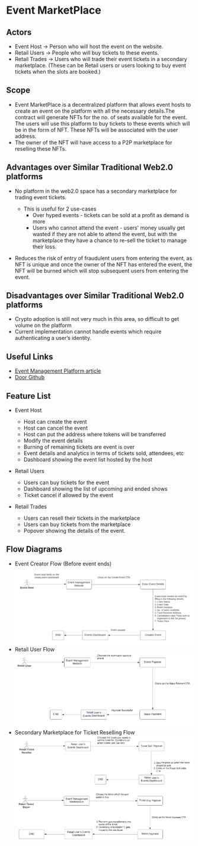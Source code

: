 # Event MarketPlace

## Actors
- Event Host -> Person who will host the event on the website.
- Retail Users -> People who will buy tickets to these events.
- Retail Trades -> Users who will trade their event tickets in a secondary marketplace. (These can be Retail users or users looking to buy event tickets when the slots are booked.)

## Scope
- Event MarketPlace is a decentralized platform that allows event hosts to create an event on the platform with all the necessary details.The contract will generate NFTs for the no. of seats available for the event. The users will use this platform to buy tickets to these events which will be in the form of NFT. These NFTs will be associated with the user address. 
- The owner of the NFT will have access to a P2P marketplace for reselling these NFTs.

## Advantages over Similar Traditional Web2.0 platforms
- No platform in the web2.0 space has a secondary marketplace for trading event tickets.
    - This is useful for 2 use-cases
        - Over hyped events - tickets can be sold at a profit as demand is more
        - Users who cannot attend the event - users' money usually get wasted if they are not able to attend the event, but with the marketplace they have a chance to re-sell the ticket to manage their loss.

- Reduces the risk of entry of fraudulent users from entering the event, as NFT is unique and once the owner of the NFT has entered the event, the NFT will be burned which will stop subsequent users from entering the event.

## Disadvantages over Similar Traditional Web2.0 platforms
- Crypto adoption is still not very much in this area, so difficult to get volume on the platform
- Current implementation cannot handle events which require authenticating a user’s identity.

## Useful Links
- [Event Management Platform article](https://medium.com/t14g/decentralized-event-management-platforms-d1fce0748a26)
- [Door Github](https://github.com/d0or)

## Feature List
- Event Host
    - Host can create the event 
    - Host can cancel the event
    - Host can put the address where tokens will be transferred
    - Modify the event details
    - Burning of remaining tickets are event is over
    - Event details and analytics in terms of tickets sold, attendees, etc
    - Dashboard showing the event list hosted by the host

- Retail Users
    - Users can buy tickets for the event
    - Dashboard showing the list of upcoming and ended shows
    - Ticket cancel if allowed by the event

- Retail Trades
    - Users can resell their tickets in the marketplace
    - Users can buy tickets from the marketplace
    - Popover showing the details of the event.

## Flow Diagrams
- Event Creator Flow (Before event ends)
    ![Host Flow](/images/host_flow.png?raw=true "Host Flow")
- Retail User Flow 
    ![Retail User Flow](/images/retail_user_flow.png?raw=true "Retail User Flow")
- Secondary Marketplace for Ticket Reselling Flow
    ![Secondary Marketplace Flow](/images/secondary_marketplace_flow.png?raw=true "Secondary Marketplace Flow")
    

